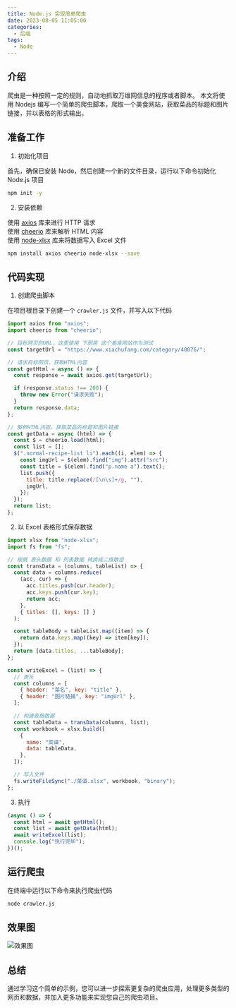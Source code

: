 ```yaml
---
title: Node.js 实现简单爬虫
date: 2023-08-05 11:05:00
categories:
  - 后端
tags:
  - Node
---
```


## 介绍

爬虫是一种按照一定的规则，自动地抓取万维网信息的程序或者脚本。
本文将使用 Nodejs 编写一个简单的爬虫脚本，爬取一个美食网站，获取菜品的标题和图片链接，并以表格的形式输出。

## 准备工作

1. 初始化项目

首先，确保已安装 Node，然后创建一个新的文件目录，运行以下命令初始化 Node.js 项目

```bash
npm init -y
```

2. 安装依赖

使用 [axios](https://axios-http.com/docs/intro) 库来进行 HTTP 请求  
使用 [cheerio](https://cheerio.js.org/) 库来解析 HTML 内容  
使用 [node-xlsx](https://github.com/mgcrea/node-xlsx) 库来将数据写入 Excel 文件

```bash
npm install axios cheerio node-xlsx --save
```

## 代码实现

1. 创建爬虫脚本

在项目根目录下创建一个 `crawler.js` 文件，并写入以下代码

```js
import axios from "axios";
import cheerio from "cheerio";

// 目标网页的URL，这里使用 下厨房 这个美食网站作为测试
const targetUrl = "https://www.xiachufang.com/category/40076/";

// 请求目标网页，获取HTML内容
const getHtml = async () => {
  const response = await axios.get(targetUrl);

  if (response.status !== 200) {
    throw new Error("请求失败");
  }
  return response.data;
};

// 解析HTML内容，获取菜品的标题和图片链接
const getData = async (html) => {
  const $ = cheerio.load(html);
  const list = [];
  $(".normal-recipe-list li").each((i, elem) => {
    const imgUrl = $(elem).find("img").attr("src");
    const title = $(elem).find("p.name a").text();
    list.push({
      title: title.replace(/[\n\s]+/g, ""),
      imgUrl,
    });
  });
  return list;
};
```

2. 以 Excel 表格形式保存数据

```js
import xlsx from "node-xlsx";
import fs from "fs";

// 根据 表头数据 和 列表数据 转换成二维数组
const transData = (columns, tableList) => {
  const data = columns.reduce(
    (acc, cur) => {
      acc.titles.push(cur.header);
      acc.keys.push(cur.key);
      return acc;
    },
    { titles: [], keys: [] }
  );

  const tableBody = tableList.map((item) => {
    return data.keys.map((key) => item[key]);
  });
  return [data.titles, ...tableBody];
};

const writeExcel = (list) => {
  // 表头
  const columns = [
    { header: "菜名", key: "title" },
    { header: "图片链接", key: "imgUrl" },
  ];

  // 构建表格数据
  const tableData = transData(columns, list);
  const workbook = xlsx.build([
    {
      name: "菜谱",
      data: tableData,
    },
  ]);

  // 写入文件
  fs.writeFileSync("./菜谱.xlsx", workbook, "binary");
};
```

3. 执行

```js
(async () => {
  const html = await getHtml();
  const list = await getData(html);
  await writeExcel(list);
  console.log("执行完毕");
})();
```

## 运行爬虫

在终端中运行以下命令来执行爬虫代码

```bash
node crawler.js
```

## 效果图

![效果图](https://image.luckyzh.cn/images/node-crawler_1.webp)

## 总结

通过学习这个简单的示例，您可以进一步探索更复杂的爬虫应用，处理更多类型的网页和数据，并加入更多功能来实现您自己的爬虫项目。
